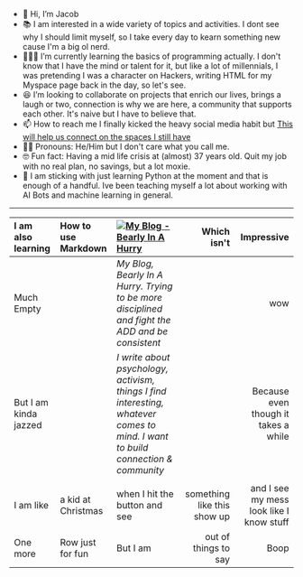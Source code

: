 - 👋 Hi, I’m Jacob
- 📚 I am interested in a wide variety of topics and activities. I dont see why I should limit myself, so I take every day to kearn something new cause I'm a big ol nerd.
- 👨🏻‍💻 I’m currently learning the basics of programming actually. I don't know that I have the mind or talent for it, but like a lot of millennials, I was pretending I was a character on Hackers, writing HTML for my Myspace page back in the day, so let's see. 
- 😆 I’m looking to collaborate on projects that enrich our lives, brings a laugh or two, connection is why we are here, a community that supports each other. It's naive but I have to believe that. 
- 📫 How to reach me I finally kicked the heavy social media habit but [This will help us connect on the spaces I still have](jacobfluharty.link) 
- 🏳️‍🌈 Pronouns: He/Him but I don't care what you call me. 
- 🤓 Fun fact: Having a mid life crisis at (almost) 37 years old. Quit my job with no real plan, no savings, but a lot moxie.
- 🐍 I am sticking with just learning Python at the moment and that is enough of a handful. Ive been teaching myself a lot about working with AI Bots and machine learning in general.
---
  | I am also learning | How to use Markdown | [![My Blog - Bearly In A Hurry](https://bearlyinahurry.com/wp-content/uploads/2024/12/cropped-Bearly-In-A-Hurry-heeader.png)](https://bearlyinahurry.com) | Which isn't | Impressive |
|:------------------|:------------------|:---------------------------------------------------------------------------------------------------------------------------------|--------------------:|----------:|
| Much Empty | | *My Blog, Bearly In A Hurry. Trying to be more disciplined and fight the ADD and be consistent* | | wow |
| But I am kinda jazzed | | *I write about psychology, activism, things I find interesting, whatever comes to mind. I want to build connection & community* | | Because even though it takes a while |
| | | | | |
| I am like | a kid at Christmas | when I hit the button and see | something like this show up | and I see my mess look like I know stuff |
| One more | Row just for fun | But I am | out of things to say | Boop |

<!---
JMichaelFlu/JMichaelFlu is a ✨ special ✨ repository because its `README.md` (this file) appears on your GitHub profile.
You can click the Preview link to take a look at your changes.
--->

